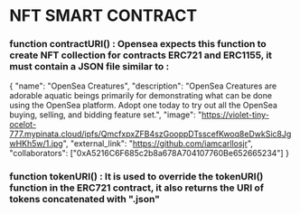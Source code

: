 # NFT SMART CONTRACT

### function contractURI() : Opensea expects this function to create NFT collection for contracts ERC721 and ERC1155, it must contain a JSON file similar to : 
{
    "name": "OpenSea Creatures",
    "description": "OpenSea Creatures are adorable aquatic beings primarily for demonstrating what can be done using the OpenSea platform. Adopt one today to try out all the OpenSea buying, selling, and bidding feature set.",
    "image": "https://violet-tiny-ocelot-777.mypinata.cloud/ipfs/QmcfxpxZFB4szGooppDTsscefKwoq8eDwkSic8JgwHKh5w/1.jpg",
    "external_link": "https://github.com/iamcarllosjr",
    "collaborators": ["0xA5216C6F685c2b8a678A704107760Be652665234"]
  }

### function tokenURI() : It is used to override the tokenURI() function in the ERC721 contract, it also returns the URI of tokens concatenated with ".json"
